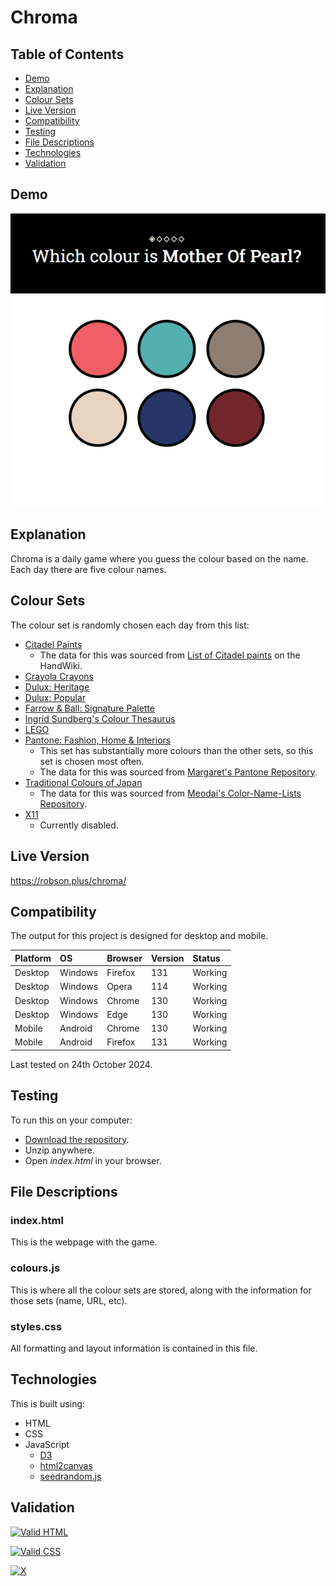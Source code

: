 # Chroma

## Table of Contents

 * [Demo](#demo)
 * [Explanation](#explanation)
 * [Colour Sets](#colour-sets)
 * [Live Version](#live-version) 
 * [Compatibility](#compatibility)
 * [Testing](#testing) 
 * [File Descriptions](#file-descriptions)
 * [Technologies](#technologies)
 * [Validation](#validation)
 
## Demo

![Demo](https://raw.githubusercontent.com/Robson/Chroma/master/Demo.gif)

## Explanation

Chroma is a daily game where you guess the colour based on the name. Each day there are five colour names.

## Colour Sets

The colour set is randomly chosen each day from this list:

 * [Citadel Paints](https://citadelcolour.com/)
   * The data for this was sourced from [List of Citadel paints](https://handwiki.org/wiki/List_of_Citadel_paints) on the HandWiki.
 * [Crayola Crayons](https://en.wikipedia.org/wiki/List_of_Crayola_crayon_colors)
 * [Dulux: Heritage](https://www.duluxheritage.co.uk/en/colours)
 * [Dulux: Popular](https://www.dulux.co.uk/en/colour-details/filters/h_White#tabId=item0) 
 * [Farrow & Ball: Signature Palette](https://www.farrow-ball.com/paint/signature-palette)
 * [Ingrid Sundberg's Colour Thesaurus](https://ingridsnotes.wordpress.com/2014/02/04/the-color-thesaurus/)
 * [LEGO](https://brickset.com/colours/status-All/)
 * [Pantone: Fashion, Home & Interiors](https://www.pantone.com/fashion-home-interiors)
   * This set has substantially more colours than the other sets, so this set is chosen most often.
   * The data for this was sourced from [Margaret's Pantone Repository](https://github.com/Margaret2/pantone-colors). 
 * [Traditional Colours of Japan](https://en.wikipedia.org/wiki/Traditional_colors_of_Japan)
   * The data for this was sourced from [Meodai's Color-Name-Lists Repository](https://github.com/meodai/color-name-lists).
 * [X11](https://en.wikipedia.org/wiki/X11_color_names)
   * Currently disabled.

## Live Version

https://robson.plus/chroma/

## Compatibility

The output for this project is designed for desktop and mobile.

| Platform | OS      | Browser          | Version | Status  |
| :------- | :------ | :--------------- | :------ | :------ |
| Desktop  | Windows | Firefox          | 131     | Working |
| Desktop  | Windows | Opera            | 114     | Working |
| Desktop  | Windows | Chrome           | 130     | Working |
| Desktop  | Windows | Edge             | 130     | Working |
| Mobile   | Android | Chrome           | 130     | Working |
| Mobile   | Android | Firefox          | 131     | Working |

Last tested on 24th October 2024.

## Testing
 
 To run this on your computer:
  * [Download the repository](https://github.com/Robson/Chroma/archive/master.zip).
  * Unzip anywhere.
  * Open *index.html* in your browser.
  
## File Descriptions

### index.html

This is the webpage with the game.

### colours.js

This is where all the colour sets are stored, along with the information for those sets (name, URL, etc).

### styles.css

All formatting and layout information is contained in this file.

## Technologies

This is built using:
 * HTML
 * CSS
 * JavaScript
   * [D3](https://github.com/d3/d3)
   * [html2canvas](https://html2canvas.hertzen.com/)
   * [seedrandom.js](https://github.com/davidbau/seedrandom)
   
## Validation
   
<a href="https://validator.w3.org/nu/?doc=https%3A%2F%2Frobson.plus%2Fchroma%2F"><img src="https://www.w3.org/Icons/valid-html401-blue" alt="Valid HTML" /></a>

<a href="http://jigsaw.w3.org/css-validator/validator?uri=https%3A%2F%2Frobson.plus%2Fchroma%2Fstyles.css&profile=css3svg&usermedium=all&warning=1"><img src="https://jigsaw.w3.org/css-validator/images/vcss-blue" alt="Valid CSS" /></a>      

[![X](https://www.codefactor.io/repository/github/robson/Chroma/badge?style=flat-square)](https://www.codefactor.io/repository/github/robson/Chroma)   
